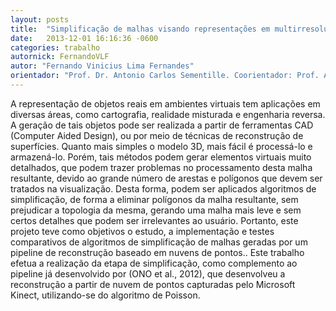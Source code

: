```yaml
---
layout: posts
title:  "Simplificação de malhas visando representações em multirresolução"
date:   2013-12-01 16:16:36 -0600
categories: trabalho
autornick: FernandoVLF
autor: "Fernando Vinicius Lima Fernandes"
orientador: "Prof. Dr. Antonio Carlos Sementille. Coorientador: Prof. Adj. João Fernando Marar"
---
```

A representação de objetos reais em ambientes virtuais tem aplicações em diversas áreas, como cartografia, realidade misturada e engenharia reversa. A geração de tais objetos pode ser realizada a partir de ferramentas CAD (Computer Aided Design), ou por meio de técnicas de reconstrução de superfícies. Quanto mais simples o modelo 3D, mais fácil é processá-lo e armazená-lo. Porém, tais métodos podem gerar elementos virtuais muito detalhados, que podem trazer problemas no processamento desta malha resultante, devido ao grande número de arestas e polígonos que devem ser tratados na visualização. Desta forma, podem ser aplicados algoritmos de simplificação, de forma a eliminar polígonos da malha resultante, sem prejudicar a topologia da mesma, gerando uma malha mais leve e sem certos detalhes que podem ser irrelevantes ao usuário. Portanto, este projeto teve como objetivos o estudo, a implementação e testes comparativos de algoritmos de simplificação de malhas geradas por um pipeline de reconstrução baseado em nuvens de pontos.. Este trabalho efetua a realização da etapa de simplificação, como complemento ao pipeline já desenvolvido por (ONO et al., 2012), que desenvolveu a reconstrução a partir de nuvem de pontos capturadas pelo Microsoft Kinect, utilizando-se do algoritmo de Poisson.
